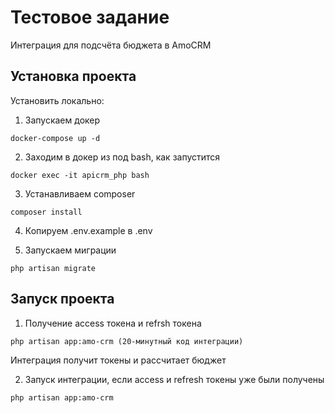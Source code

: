 # Тестовое задание

Интеграция для подсчёта бюджета в AmoCRM

## Установка проекта

Установить локально:

1. Запускаем докер

```
docker-compose up -d
```

2. Заходим в докер из под bash, как запустится

```
docker exec -it apicrm_php bash
```

3. Устанавливаем composer

```
composer install
```

4. Копируем .env.example в .env

5. Запускаем миграции

```
php artisan migrate
```

## Запуск проекта

1. Получение access токена и refrsh токена

```
php artisan app:amo-crm (20-минутный код интеграции)
```
Интеграция получит токены и рассчитает бюджет

2. Запуск интеграции, если access и refresh токены уже были получены 
```
php artisan app:amo-crm
```